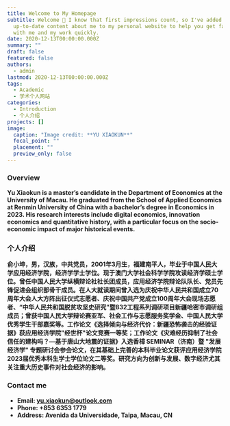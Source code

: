 ```yaml
---
title: Welcome to My Homepage
subtitle: Welcome 👋 I know that first impressions count, so I've added some
  up-to-date content about me to my personal website to help you get familiar
  with me and my work quickly.
date: 2020-12-13T00:00:00.000Z
summary: ""
draft: false
featured: false
authors:
  - admin
lastmod: 2020-12-13T00:00:00.000Z
tags:
  - Academic
  - 学术个人网站
categories:
  - Introduction
  - 个人介绍
projects: []
image:
  caption: "Image credit: **YU XIAOKUN**"
  focal_point: ""
  placement: ""
  preview_only: false
---
```

### Overview

**Yu Xiaokun is a master’s candidate in the Department of Economics at the University of Macau. He graduated from the School of Applied Economics at Renmin University of China with a bachelor’s degree in Economics in 2023. His research interests include digital economics, innovation economics and quantitative history, with a particular focus on the socio-economic impact of major historical events.**

### 个人介绍

**俞小坤，男，汉族，中共党员，2001年3月生，福建南平人，毕业于中国人民大学应用经济学院，经济学学士学位。现于澳门大学社会科学学院攻读经济学硕士学位。曾任中国人民大学纵横辩论社社长团成员，应用经济学院辩论队队长、党员先锋促进会组织部骨干成员。在人大就读期间曾入选为庆祝中华人民共和国成立70周年大会人大方阵出征仪式志愿者、庆祝中国共产党成立100周年大会现场志愿者、“中华人民共和国脱贫攻坚史研究”暨832工程系列调研项目新疆哈密市调研组成员；曾获中国人民大学辩论赛亚军、社会工作与志愿服务奖学金、中国人民大学优秀学生干部嘉奖等。工作论文《选择倾向与经济代价：新疆恐怖袭击的经验证据》获应用经济学院"经世杯"论文竞赛一等奖；工作论文《灾难经历抑制了社会信任的建构吗？—基于唐山大地震的证据》入选香樟 SEMINAR（济南）暨 "发展经济学" 专题研讨会参会论文，在其基础上完善的本科毕业论文获评应用经济学院2023届优秀本科生学士学位论文二等奖。研究方向为创新与发展、数字经济尤其关注重大历史事件对社会经济的影响。**

### Contact me

* **Email: yu.xiaokun@outlook.com**
* **Phone: +853 6353 1779**
* **Address: Avenida da Universidade, Taipa, Macau, CN**